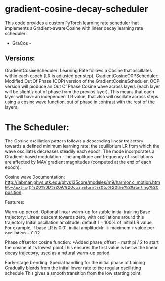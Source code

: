 # gradient-cosine-decay-scheduler

This code provides a custom PyTorch learning rate scheduler that implements a Gradient-aware Cosine with linear decay 
learning rate scheduler:
- GraCos -

## Versions: 

GradientCosineScheduler: Learning Rate follows a Cosine that oscillates within each epoch (LR is adjusted per step).
GradientCosineOOPScheduler: Modified Out Of Phase (OOP) version of the GradientCosineScheduler. OOP version will produce an Out Of Phase Cosine wave across layers (each layer will be slightly out of phase from the previos layer). This means that each layer will have an independent LR value, that also will oscillate across steps using a cosine wave function, out of phase in contrast with the rest of the layers.

# The Scheduler:

The Cosine oscillation pattern follows a descending linear trajectory towards a defined minimum learning rate: the equilibrium LR from which
the wave oscillates decreases steadily each epoch.
The <auto> mode incorporates a Gradient-based modulation - the amplitude and frequency of oscillations are affected by MAV gradient 
magnitudes (computed at the end of each epoch).

Cosine wave Documentation:
http://labman.phys.utk.edu/phys135core/modules/m9/harmonic_motion.html#:~:text=x(t)%20%3D%20A%20cos,return%20to%20the%20starting%20position.

Features:

Warm-up period: Optional linear warm-up for stable initial training
Base trajectory: Linear descent towards zero, with oscillations around this trajectory
Initial oscillation amplitude: default 1 = 100% of initial LR value.
For example, if base LR is 0.01, initial amplitud=lr -> maximum lr value per oscillation = 0.02

Phase offset for cosine function:
*Added phase_offset = math.pi / 2 to start the cosine at its lowest point
This ensures the first value is below the linear decay trajectory, used as a natural
warm-up period.

Early-stage blending:
Special handling for the initial phase of training
Gradually blends from the initial lower rate to the regular oscillating schedule
This gives a smooth transition from the low starting point
